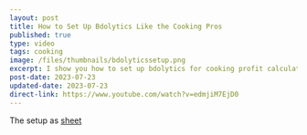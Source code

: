 ```yaml
---
layout: post
title: How to Set Up Bdolytics Like the Cooking Pros
published: true
type: video
tags: cooking
image: /files/thumbnails/bdolyticssetup.png
excerpt: I show you how to set up bdolytics for cooking profit calculations
post-date: 2023-07-23
updated-date: 2023-07-23
direct-link: https://www.youtube.com/watch?v=edmjiM7EjD0
---
```


The setup as [sheet](https://docs.google.com/document/d/1lcvZO_FefU0M_InORk1IBTzTytSlUDYv0FrnofWD__c/edit)